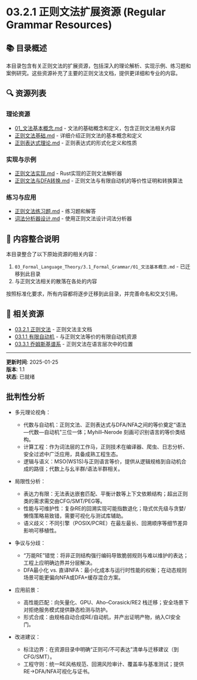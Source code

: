 # 03.2.1 正则文法扩展资源 (Regular Grammar Resources)

## 📚 目录概述

本目录包含有关正则文法的扩展资源，包括深入的理论解析、实现示例、练习题和案例研究。这些资源补充了主要的正则文法文档，提供更详细和专业的内容。

## 🔍 资源列表

### 理论资源

- [01_文法基本概念.md](./01_文法基本概念.md) - 文法的基础概念和定义，包含正则文法相关内容
- [正则文法基础.md](./正则文法基础.md) - 详细介绍正则文法的基本概念和定义
- [正则表达式理论.md](./正则表达式理论.md) - 正则表达式的形式化定义和性质

### 实现与示例

- [正则文法实现.md](./正则文法实现.md) - Rust实现的正则文法解析器
- [正则文法与DFA转换.md](./正则文法与DFA转换.md) - 正则文法与有限自动机的等价性证明和转换算法

### 练习与应用

- [正则文法练习题.md](./正则文法练习题.md) - 练习题和解答
- [词法分析器设计.md](./词法分析器设计.md) - 使用正则文法设计词法分析器

## 🔄 内容整合说明

本目录整合了以下原始资源的相关内容：

1. `03_Formal_Language_Theory/3.1_Formal_Grammar/01_文法基本概念.md` - 已迁移到此目录
2. 与正则文法相关的散落在各处的内容

按照标准化要求，所有内容都将逐步迁移到此目录，并完善命名和交叉引用。

## 🔗 相关资源

- [03.2.1 正则文法](../03.2.1_Regular_Grammar.md) - 正则文法主文档
- [03.1.1 有限自动机](../../03.1_Automata_Theory/03.1.1_Finite_Automata.md) - 与正则文法等价的有限自动机资源
- [03.3.1 乔姆斯基谱系](../../03.3_Language_Hierarchy/03.3.1_Chomsky_Hierarchy.md) - 正则文法在语言层次中的位置

---

**更新时间**: 2025-01-25  
**版本**: 1.1  
**状态**: 已就绪

## 批判性分析

- 多元理论视角：
  - 代数与自动机：正则文法、正则表达式与DFA/NFA之间的等价奠定“语法—代数—自动机”三位一体；Myhill–Nerode 刻画可识别语言的等价类结构。
  - 计算工程：作为词法层的工作马，正则技术在编译器、爬虫、日志分析、安全过滤中广泛应用，具备成熟工程生态。
  - 逻辑与语义：MSO(WS1S)与正则语言等价，提供从逻辑规格到自动机合成的路径；代数上与幺半群/语法半群相关。

- 局限性分析：
  - 表达力有限：无法表达嵌套匹配、平衡计数等上下文依赖结构；超出正则类的需求需交由CFG/SMT/PEG等。
  - 性能与可维护性：复杂RE的回溯实现可能指数退化；隐式优先级与贪婪/懒惰策略易致错，需要可视化与测试库辅助。
  - 语义歧义：不同引擎（POSIX/PCRE）在最左最长、回溯顺序等细节差异影响可移植性。

- 争议与分歧：
  - “万能RE”错觉：将非正则结构强行编码导致脆弱规则与难以维护的表达；工程上应明确边界并分层解决。
  - DFA最小化 vs. 直译NFA：最小化成本与运行时性能的权衡；在动态规则场景可能更偏向NFA或DFA+缓存混合方案。

- 应用前景：
  - 高性能匹配：向矢量化、GPU、Aho–Corasick/RE2 栈迁移；安全场景下对拒绝服务模式提供静态检测与防护。
  - 形式合成：由规格自动合成RE/自动机，并产出证明产物，纳入CI安全门。

- 改进建议：
  - 标注边界：在资源目录中明确“正则可/不可表达”清单与迁移建议（到CFG/SMT）。
  - 工程守则：统一RE风格规范、回溯风险审计、覆盖率与基准测试；提供RE→DFA/NFA可视化与证书。

